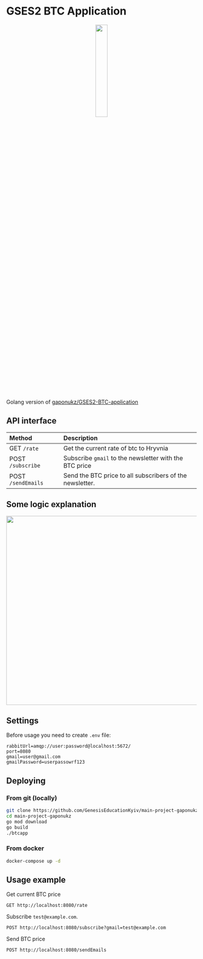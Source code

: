 # GSES2 BTC Application

<p align="center" width="100%">
    <img width="25%" src="https://github.com/gaponukz/golang-btcapp/assets/49754258/a68fe726-1067-4dcd-ae07-0973d7437ddb">
</p>

Golang version of [gaponukz/GSES2-BTC-application](https://github.com/gaponukz/GSES2-BTC-application)

## API interface
| Method | Description |
| :--- | :--- |
| GET `/rate` | Get the current rate of btc to Hryvnia |
| POST `/subscribe` | Subscribe `gmail` to the newsletter with the BTC price |
| POST `/sendEmails` | Send the BTC price to all subscribers of the newsletter. |

## Some logic explanation

<img src="https://github.com/GenesisEducationKyiv/main-project-gaponukz/assets/49754258/5ac441e6-d028-4f70-99b1-37b4fed12a3f" width="600" height="500" />

## Settings
Before usage you need to create `.env` file:
```env
rabbitUrl=amqp://user:password@localhost:5672/
port=8080
gmail=user@gmail.com
gmailPassword=userpassowrf123
```

## Deploying
### From git (locally)
```bash
git clone https://github.com/GenesisEducationKyiv/main-project-gaponukz.git
cd main-project-gaponukz
go mod download
go build
./btcapp
```

### From docker
```bash
docker-compose up -d
```
## Usage example
Get current BTC price
```
GET http://localhost:8080/rate
```
Subscribe `test@example.com`.
```
POST http://localhost:8080/subscribe?gmail=test@example.com
```
Send BTC price
```
POST http://localhost:8080/sendEmails
```
